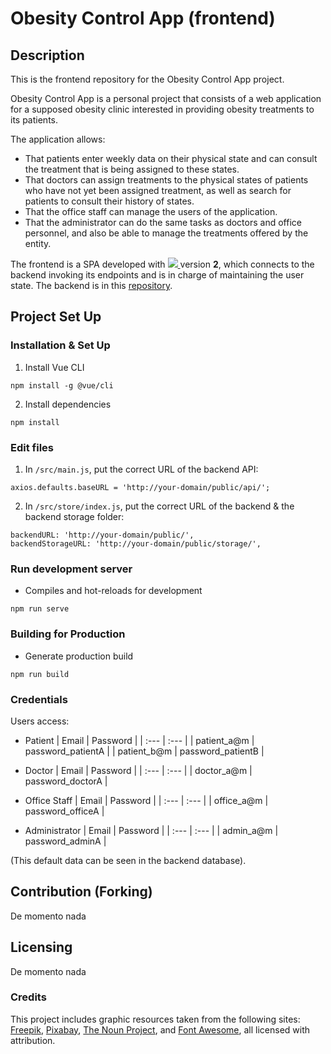 # Obesity Control App (frontend)

## Description
This is the frontend repository for the Obesity Control App project.

Obesity Control App is a personal project that consists of a web application for a supposed obesity clinic interested in providing obesity treatments to its patients.

The application allows:
- That patients enter weekly data on their physical state and can consult the treatment that is being assigned to these states.
- That doctors can assign treatments to the physical states of patients who have not yet been assigned treatment, as well as search for patients to consult their history of states.
- That the office staff can manage the users of the application.
- That the administrator can do the same tasks as doctors and office personnel, and also be able to manage the treatments offered by the entity.

The frontend is a SPA developed with <a href="https://vuejs.org/" target="_blank"> <img src="public/favicon.ico"> </a> version **2**, which connects to the backend invoking its endpoints and is in charge of maintaining the user state.
The backend is in this [repository](https://github.com/noxxic3/o-c-a-backend).

## Project Set Up

### Installation & Set Up

1. Install Vue CLI
```
npm install -g @vue/cli
```

2. Install dependencies
```
npm install
```

### Edit files

1. In `/src/main.js`, put the correct URL of the backend API:
```
axios.defaults.baseURL = 'http://your-domain/public/api/'; 
```

2. In `/src/store/index.js`, put the correct URL of the backend & the backend storage folder:
```
backendURL: 'http://your-domain/public/',
backendStorageURL: 'http://your-domain/public/storage/',
```

### Run development server

* Compiles and hot-reloads for development
```
npm run serve
```

### Building for Production

* Generate production build
```
npm run build
```

### Credentials

Users access:

* Patient
| Email       | Password          |
| :---        | :---              |
| patient_a@m | password_patientA |
| patient_b@m | password_patientB |

* Doctor
| Email       | Password          |
| :---        | :---              |
| doctor_a@m  | password_doctorA  |

* Office Staff 
| Email       | Password          |
| :---        | :---              |
| office_a@m  | password_officeA  |

* Administrator
| Email       |  Password         |
| :---        | :---              |
| admin_a@m   | password_adminA   |

(This default data can be seen in the backend database).

## Contribution (Forking)
De momento nada

## Licensing
De momento nada

### Credits
This project includes graphic resources taken from the following sites: 
<a href="https://www.freepik.com/" target="_blank">Freepik</a>, 
<a href="https://pixabay.com/" target="_blank">Pixabay</a>, 
<a href="https://thenounproject.com/" target="_blank">The Noun Project</a>, and 
<a href="https://fontawesome.com/" target="_blank">Font Awesome</a>, all licensed with attribution.